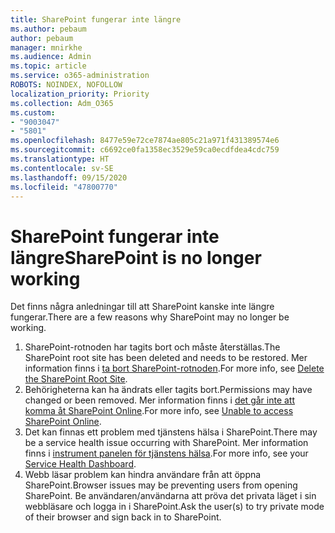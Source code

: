 ```yaml
---
title: SharePoint fungerar inte längre
ms.author: pebaum
author: pebaum
manager: mnirkhe
ms.audience: Admin
ms.topic: article
ms.service: o365-administration
ROBOTS: NOINDEX, NOFOLLOW
localization_priority: Priority
ms.collection: Adm_O365
ms.custom:
- "9003047"
- "5801"
ms.openlocfilehash: 8477e59e72ce7874ae805c21a971f431389574e6
ms.sourcegitcommit: c6692ce0fa1358ec3529e59ca0ecdfdea4cdc759
ms.translationtype: HT
ms.contentlocale: sv-SE
ms.lasthandoff: 09/15/2020
ms.locfileid: "47800770"
---
```

# <a name="sharepoint-is-no-longer-working"></a><span data-ttu-id="96bb4-102">SharePoint fungerar inte längre</span><span class="sxs-lookup"><span data-stu-id="96bb4-102">SharePoint is no longer working</span></span>

<span data-ttu-id="96bb4-103">Det finns några anledningar till att SharePoint kanske inte längre fungerar.</span><span class="sxs-lookup"><span data-stu-id="96bb4-103">There are a few reasons why SharePoint may no longer be working.</span></span>

1. <span data-ttu-id="96bb4-104">SharePoint-rotnoden har tagits bort och måste återställas.</span><span class="sxs-lookup"><span data-stu-id="96bb4-104">The SharePoint root site has been deleted and needs to be restored.</span></span> <span data-ttu-id="96bb4-105">Mer information finns i [ta bort SharePoint-rotnoden](https://docs.microsoft.com/sharepoint/troubleshoot/sites/url-that-resides-under-root-site-collection-is-broken).</span><span class="sxs-lookup"><span data-stu-id="96bb4-105">For more info, see [Delete the SharePoint Root Site](https://docs.microsoft.com/sharepoint/troubleshoot/sites/url-that-resides-under-root-site-collection-is-broken).</span></span>
2. <span data-ttu-id="96bb4-106">Behörigheterna kan ha ändrats eller tagits bort.</span><span class="sxs-lookup"><span data-stu-id="96bb4-106">Permissions may have changed or been removed.</span></span> <span data-ttu-id="96bb4-107">Mer information finns i [det går inte att komma åt SharePoint Online](https://docs.microsoft.com/sharepoint/troubleshoot/sharing-and-permissions/sharepoint-online-inaccessible).</span><span class="sxs-lookup"><span data-stu-id="96bb4-107">For more info, see [Unable to access SharePoint Online](https://docs.microsoft.com/sharepoint/troubleshoot/sharing-and-permissions/sharepoint-online-inaccessible).</span></span>
3. <span data-ttu-id="96bb4-108">Det kan finnas ett problem med tjänstens hälsa i SharePoint.</span><span class="sxs-lookup"><span data-stu-id="96bb4-108">There may be a service health issue occurring with SharePoint.</span></span> <span data-ttu-id="96bb4-109">Mer information finns i [instrument panelen för tjänstens hälsa](https://admin.microsoft.com/AdminPortal/Home#/servicehealth).</span><span class="sxs-lookup"><span data-stu-id="96bb4-109">For more info, see your [Service Health Dashboard](https://admin.microsoft.com/AdminPortal/Home#/servicehealth).</span></span>
4. <span data-ttu-id="96bb4-110">Webb läsar problem kan hindra användare från att öppna SharePoint.</span><span class="sxs-lookup"><span data-stu-id="96bb4-110">Browser issues may be preventing users from opening SharePoint.</span></span> <span data-ttu-id="96bb4-111">Be användaren/användarna att pröva det privata läget i sin webbläsare och logga in i SharePoint.</span><span class="sxs-lookup"><span data-stu-id="96bb4-111">Ask the user(s) to try private mode of their browser and sign back in to SharePoint.</span></span>
